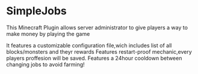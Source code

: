# SimpleJobs


This Minecraft Plugin allows server administrator to give players a way to make money by playing the game

It features a customizable configuration file,wich includes list of all blocks/monsters and theyr rewards
Features restart-proof mechanic,every players proffesion will be saved.
Features a 24hour cooldown between changing jobs to avoid farming!
